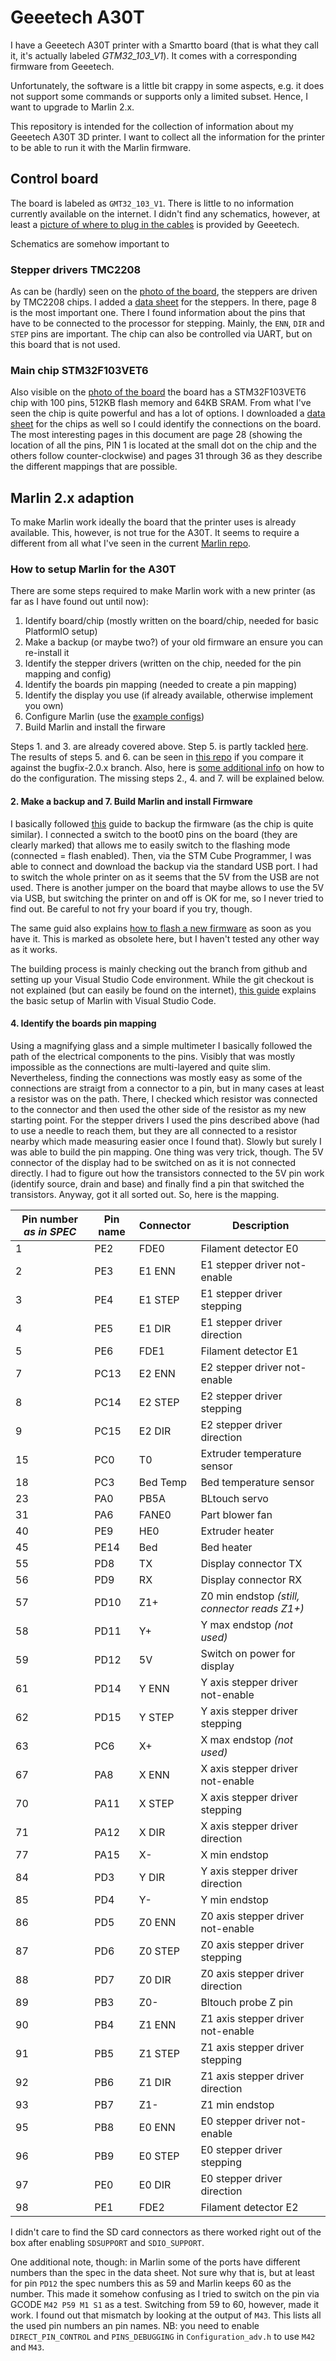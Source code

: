 # Geeetech A30T

I have a Geeetech A30T printer with a Smartto board (that is what they call it, it's actually labeled *GTM32\_103\_V1*). It comes with a corresponding firmware from Geeetech.

Unfortunately, the software is a little bit crappy in some aspects, e.g. it does not support some commands or supports only a limited subset. Hence, I want to upgrade to Marlin 2.x.

This repository is intended for the collection of information about my Geeetech A30T 3D printer. I want to collect all the information for the printer to be able to run it with the Marlin firmware.

## Control board

The board is labeled as `GMT32_103_V1`. There is little to no information currently available on the internet. I didn't find any schematics, however, at least a [picture of where to plug in the cables](GTM32_103_V1%20mainboard.png) is provided by Geeetech.

Schematics are somehow important to 

### Stepper drivers TMC2208

As can be (hardly) seen on the [photo of the board](Board%20with%20connections.JPG), the steppers are driven by TMC2208 chips. I added a [data sheet](TMC2208_Datasheet.pdf) for the steppers. In there, page 8 is the most important one. There I found  information about the pins that have to be connected to the processor for stepping. Mainly, the `ENN`, `DIR` and `STEP` pins are important. The chip can also be controlled via UART, but on this board that is not used.

### Main chip STM32F103VET6

Also visible on the [photo of the board](Board%20with%20connections.JPG) the board has a STM32F103VET6 chip with 100 pins, 512KB flash memory and 64KB SRAM. From what I've seen the chip is quite powerful and has a lot of options. I downloaded a [data sheet](stm32f103ve.pdf) for the chips as well so I could identify the connections on the board. The most interesting pages in this document are page 28 (showing the location of all the pins, PIN 1 is located at the small dot on the chip and the others follow counter-clockwise) and pages 31 through 36 as they describe the different mappings that are possible.

## Marlin 2.x adaption

To make Marlin work ideally the board that the printer uses is already available. This, however, is not true for the A30T. It seems to require a different from all what I've seen in the current [Marlin repo](https://github.com/MarlinFirmware/Marlin).

### How to setup Marlin for the A30T

There are some steps required to make Marlin work with a new printer (as far as I have found out until now):

1. Identify board/chip (mostly written on the board/chip, needed for basic PlatformIO setup)
2. Make a backup (or maybe two?) of your old firmware an ensure you can re-install it
3. Identify the stepper drivers (written on the chip, needed for the pin mapping and config)
4. Identify the boards pin mapping (needed to create a pin mapping)
5. Identify the display you use (if already available, otherwise implement you own)
6. Configure Marlin (use the [example configs](https://github.com/MarlinFirmware/Configurations/tree/import-2.0.x/config/examples))
7. Build Marlin and install the firware

Steps 1. and 3. are already covered above. Step 5. is partly tackled [here](touchscreen/README.md). The results of steps 5. and 6. can be seen in [this repo](https://github.com/TheThomasD/Marlin/tree/geeetech-A30T) if you compare it against the bugfix-2.0.x branch. Also, here is [some additional info](https://marlinfw.org/meta/configuration/) on how to do the configuration. The missing steps 2., 4. and 7. will be explained below.

#### 2. Make a backup and 7. Build Marlin and install Firmware

I basically followed [this](https://github.com/MarlinFirmware/Configurations/blob/0414e840df34a8dbafce07131db4d6cd1ddc9c6a/config/examples/Tronxy/X5SA/HOWTO-INSTALL.md#backup-your-chitu-firmare-optional-but-strongly-recommended) guide to backup the firmware (as the chip is quite similar). I connected a switch to the boot0 pins on the board (they are clearly marked) that allows me to easily switch to the flashing mode (connected = flash enabled). Then, via the STM Cube Programmer, I was able to connect and download the backup via the standard USB port. I had to switch the whole printer on as it seems that the 5V from the USB are not used. There is another jumper on the board that maybe allows to use the 5V via USB, but switching the printer on and off is OK for me, so I never tried to find out. Be careful to not fry your board if you try, though.

The same guid also explains [how to flash a new firmware](https://github.com/MarlinFirmware/Configurations/blob/0414e840df34a8dbafce07131db4d6cd1ddc9c6a/config/examples/Tronxy/X5SA/HOWTO-INSTALL.md#flashing-marlin-firmware-manually-obsolete) as soon as you have it. This is marked as obsolete here, but I haven't tested any other way as it works.

The building process is mainly checking out the branch from github and setting up your Visual Studio Code environment. While the git checkout is not explained (but can easily be found on the internet), [this guide](https://marlinfw.org/docs/basics/install_platformio_vscode.html) explains the basic setup of Marlin with Visual Studio Code.

#### 4. Identify the boards pin mapping

Using a magnifying glass and a simple multimeter I basically followed the path of the electrical components to the pins. Visibly that was mostly impossible as the connections are multi-layered and quite slim. Nevertheless, finding the connections was mostly easy as some of the connections are straigt from a connector to a pin, but in many cases at least a resistor was on the path. There, I checked which resistor was connected to the connector and then used the other side of the resistor as my new starting point. For the stepper drivers I used the pins described above (had to use a needle to reach them, but they are all connected to a resistor nearby which made measuring easier once I found that). Slowly but surely I was able to build the pin mapping. One thing was very trick, though. The 5V connector of the display had to be switched on as it is not connected directly. I had to figure out how the transistors connected to the 5V pin work (identify source, drain and base) and finally find a pin that switched the transistors. Anyway, got it all sorted out. So, here is the mapping. 

|Pin number *as in SPEC*|Pin name|Connector|Description|
---|---|---|---
|1|PE2|FDE0|Filament detector E0|
|2|PE3|E1 ENN|E1 stepper driver not-enable|
|3|PE4|E1 STEP|E1 stepper driver stepping|
|4|PE5|E1 DIR|E1 stepper driver direction|
|5|PE6|FDE1|Filament detector E1|
|7|PC13|E2 ENN|E2 stepper driver not-enable|
|8|PC14|E2 STEP|E2 stepper driver stepping|
|9|PC15|E2 DIR|E2 stepper driver direction|
|15|PC0|T0|Extruder temperature sensor|
|18|PC3|Bed Temp|Bed temperature sensor|
|23|PA0|PB5A|BLtouch servo|
|31|PA6|FANE0|Part blower fan|
|40|PE9|HE0|Extruder heater|
|45|PE14|Bed|Bed heater|
|55|PD8|TX|Display connector TX|
|56|PD9|RX|Display connector RX|
|57|PD10|Z1+|Z0 min endstop *(still, connector reads Z1+)*|
|58|PD11|Y+|Y max endstop *(not used)*|
|59|PD12|5V|Switch on power for display|
|61|PD14|Y ENN|Y axis stepper driver not-enable|
|62|PD15|Y STEP|Y axis stepper driver stepping|
|63|PC6|X+|X max endstop *(not used)*|
|67|PA8|X ENN|X axis stepper driver not-enable|
|70|PA11|X STEP|X axis stepper driver stepping|
|71|PA12|X DIR|X axis stepper driver direction|
|77|PA15|X-|X min endstop|
|84|PD3|Y DIR|Y axis stepper driver direction|
|85|PD4|Y-|Y min endstop|
|86|PD5|Z0 ENN|Z0 axis stepper driver not-enable|
|87|PD6|Z0 STEP|Z0 axis stepper driver stepping|
|88|PD7|Z0 DIR|Z0 axis stepper driver direction|
|89|PB3|Z0-|Bltouch probe Z pin|
|90|PB4|Z1 ENN|Z1 axis stepper driver not-enable|
|91|PB5|Z1 STEP|Z1 axis stepper driver stepping|
|92|PB6|Z1 DIR|Z1 axis stepper driver direction|
|93|PB7|Z1-|Z1 min endstop|
|95|PB8|E0 ENN|E0 stepper driver not-enable|
|96|PB9|E0 STEP|E0 stepper driver stepping|
|97|PE0|E0 DIR|E0 stepper driver direction|
|98|PE1|FDE2|Filament detector E2|

I didn't care to find the SD card connectors as there worked right out of the box after enabling `SDSUPPORT` and `SDIO_SUPPORT`.

One additional note, though: in Marlin some of the ports have different numbers than the spec in the data sheet. Not sure why that is, but at least for pin `PD12` the spec numbers this as 59 and Marlin keeps 60 as the number. This made it somehow confusing as I tried to switch on the pin via GCODE `M42 P59 M1 S1` as a test. Switching from 59 to 60, however, made it work. I found out that mismatch by looking at the output of `M43`. This lists all the used pin numbers an pin names. NB: you need to enable `DIRECT_PIN_CONTROL` and `PINS_DEBUGGING` in `Configuration_adv.h` to use `M42` and `M43`.
